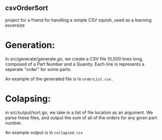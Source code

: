## csvOrderSort
project for a friend for handling a simple CSV squish, used as a learning excersize


# Generation:

In src/generate/generate.go, we create a CSV file 10,000 lines long, composed of a Part Number and a Quanity.
Each line is represents a seperate "order" for some parts. 

An example of the generated file is in `orderList.csv.`

# Colapsing:

in src/output/sort.go, we take in a list of file location as an argument. We parse these files, and output the sum of all of the orders for any given part number.

An example output is in `collapsed.csv`

